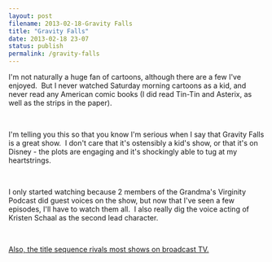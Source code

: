 ```yaml
---
layout: post
filename: 2013-02-18-Gravity Falls
title: "Gravity Falls"
date: 2013-02-18 23-07
status: publish
permalink: /gravity-falls
---
```

I'm not naturally a huge fan of cartoons, although there are a few I've enjoyed.  But I never watched Saturday morning cartoons as a kid, and never read any American comic books (I did read Tin-Tin and Asterix, as well as the strips in the paper).

&nbsp;

I'm telling you this so that you know I'm serious when I say that Gravity Falls is a great show.  I don't care that it's ostensibly a kid's show, or that it's on Disney - the plots are engaging and it's shockingly able to tug at my heartstrings.

&nbsp;

I only started watching because 2 members of the Grandma's Virginity Podcast did guest voices on the show, but now that I've seen a few episodes, I'll have to watch them all.  I also really dig the voice acting of Kristen Schaal as the second lead character.

&nbsp;

<a href="https://www.youtube.com/watch?v=Z6usKhzL8uI">Also, the title sequence rivals most shows on broadcast TV.


